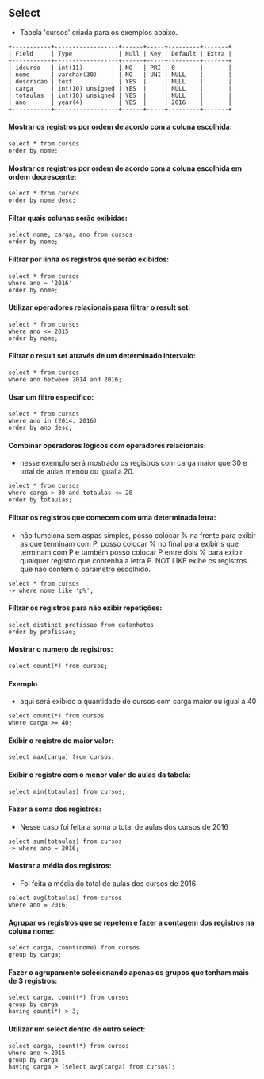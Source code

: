 ## Select
* Tabela 'cursos' criada para os exemplos abaixo.

```
+-----------+------------------+------+-----+---------+-------+
| Field     | Type             | Null | Key | Default | Extra |
+-----------+------------------+------+-----+---------+-------+
| idcurso   | int(11)          | NO   | PRI | 0       |       |
| nome      | varchar(30)      | NO   | UNI | NULL    |       |
| descricao | text             | YES  |     | NULL    |       |
| carga     | int(10) unsigned | YES  |     | NULL    |       |
| totaulas  | int(10) unsigned | YES  |     | NULL    |       |
| ano       | year(4)          | YES  |     | 2016    |       |
+-----------+------------------+------+-----+---------+-------+
```

#### Mostrar os registros por ordem de acordo com a coluna escolhida:
```
select * from cursos
order by nome;
```
#### Mostrar os registros por ordem de acordo com a coluna escolhida em ordem decrescente:
```
select * from cursos
order by nome desc;
```
#### Filtar quais colunas serão exibidas:
```
select nome, carga, ano from cursos
order by nome;
```
#### Filtrar por linha os registros que serão exibidos:
```
select * from cursos 
where ano = '2016'
order by nome;
```
#### Utilizar operadores relacionais para filtrar o result set:
```
select * from cursos
where ano <= 2015
order by nome;
```
####  Filtrar o result set através de um determinado intervalo:
```
select * from cursos
where ano between 2014 and 2016;
```
#### Usar um filtro especifico:
```
select * from cursos
where ano in (2014, 2016)
order by ano desc;
```
#### Combinar operadores lógicos com operadores relacionais:
* nesse exemplo será mostrado os registros com carga maior que 30 e total de aulas menou ou igual a 20.
```
select * from cursos
where carga > 30 and totaulas <= 20
order by totaulas;
```
#### Filtrar os registros que comecem com uma determinada letra:
* não fumciona sem aspas simples, posso colocar % na frente para exibir as que terminam com P, posso colocar % no final para exibir s que terminam com P e também posso colocar P entre dois % para exibir qualquer registro que contenha a letra P. NOT LIKE exibe os registros que não contem o parâmetro escolhido.
```
select * from cursos
-> where nome like 'p%';
```
#### Filtrar os registros para não exibir repetições:
```
select distinct profissao from gafanhotos
order by profissao;
``` 
#### Mostrar o numero de registros:
```
select count(*) from cursos;
``` 
#### Exemplo
* aqui será exibido a quantidade de cursos com carga maior ou igual à 40
```
select count(*) from cursos
where carga >= 40;
```
#### Exibir o registro de maior valor:
``` 
select max(carga) from cursos;
``` 
#### Exibir o registro com o menor valor de aulas da tabela:
```
select min(totaulas) from cursos;
```
#### Fazer a soma dos registros:
* Nesse caso foi feita a soma o total de aulas dos cursos de 2016
``` 
select sum(totaulas) from cursos
-> where ano = 2016;
```
#### Mostrar a média dos registros:
* Foi feita a média do total de aulas dos cursos de 2016
```  
select avg(totaulas) from cursos
where ano = 2016;
```
#### Agrupar os registros que se repetem e fazer a contagem dos registros na coluna nome:
```
select carga, count(nome) from cursos
group by carga;
```
#### Fazer o agrupamento selecionando apenas os grupos que tenham mais de 3 registros:
```   
select carga, count(*) from cursos
group by carga
having count(*) > 3;
```
#### Utilizar um select dentro de outro select:
```
select carga, count(*) from cursos
where ano > 2015
group by carga
having carga > (select avg(carga) from cursos);
``` 
